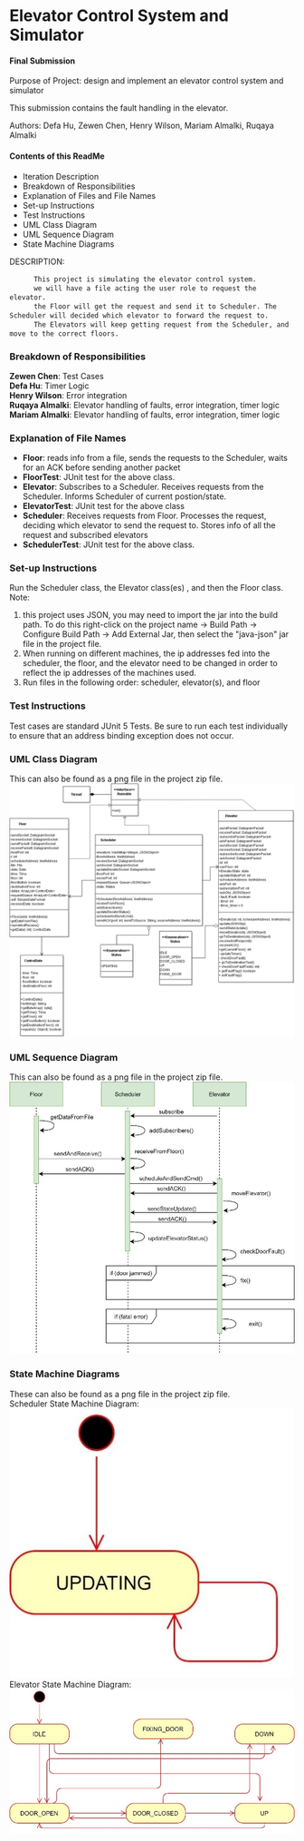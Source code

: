 # Elevator Control System and Simulator

#### Final Submission

Purpose of Project: design and implement an elevator control system and simulator

This submission contains the fault handling in the elevator. 

Authors: Defa Hu, Zewen Chen, Henry Wilson, Mariam Almalki, Ruqaya Almalki

#### Contents of this ReadMe
- Iteration Description
- Breakdown of Responsibilities
- Explanation of Files and File Names
- Set-up Instructions
- Test Instructions 
- UML Class Diagram
- UML Sequence Diagram
- State Machine Diagrams


DESCRIPTION: 
  
          This project is simulating the elevator control system.
          we will have a file acting the user role to request the elevator.
          the Floor will get the request and send it to Scheduler. The Scheduler will decided which elevator to forward the request to.
          The Elevators will keep getting request from the Scheduler, and move to the correct floors.


### Breakdown of Responsibilities
**Zewen Chen**: Test Cases <br>
**Defa Hu**: Timer Logic <br>
**Henry Wilson**: Error integration <br>
**Ruqaya Almalki**: Elevator handling of faults, error integration, timer logic <br>
**Mariam Almalki**: Elevator handling of faults, error integration, timer logic <br>


### Explanation of File Names
- **Floor**: reads info from a file, sends the requests to the Scheduler, waits for an ACK before sending another packet
- **FloorTest**: JUnit test for the above class.
- **Elevator**: Subscribes to a Scheduler. Receives requests from the Scheduler. Informs Scheduler of current postion/state.
- **ElevatorTest**: JUnit test for the above class
- **Scheduler**: Receives requests from Floor. Processes the request, deciding which elevator to send the request to. Stores info of all the request and subscribed elevators 
- **SchedulerTest**: JUnit test for the above class.

### Set-up Instructions
Run the Scheduler class, the Elevator class(es) , and then the Floor class.
Note: 
1.	this project uses JSON, you may need to import the jar into the build path. To do this right-click on the project name -> Build Path -> Configure Build Path -> Add External Jar, then select the "java-json" jar file in the project file. 
2.	When running on different machines, the ip addresses fed into the scheduler, the floor, and the elevator need to be changed in order to reflect the ip addresses of the machines used.
3. Run files in the following order: scheduler, elevator(s), and floor

### Test Instructions 
Test cases are standard JUnit 5 Tests. Be sure to run each test individually to ensure that an address binding exception does not occur. 

### UML Class Diagram
This can also be found as a png file in the project zip file. <br>
![UML](FinalUMLClass.png)

### UML Sequence Diagram
This can also be found as a png file in the project zip file. <br>
![SequenceDiagram](finalSequence.jpg) 


### State Machine Diagrams
These can also be found as a png file in the project zip file. <br>
Scheduler State Machine Diagram: <br>
![UML](FinalStateMachineScheduler.jpg) 
<br>
Elevator State Machine Diagram: <br>
![UML](elevatorFinalStateMachine.jpg)


